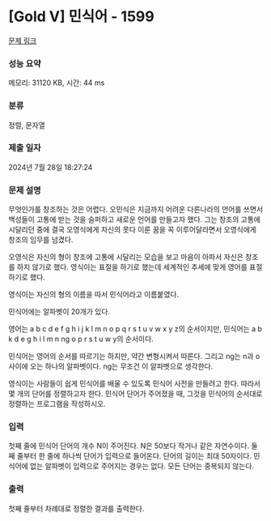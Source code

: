 # [Gold V] 민식어 - 1599 

[문제 링크](https://www.acmicpc.net/problem/1599) 

### 성능 요약

메모리: 31120 KB, 시간: 44 ms

### 분류

정렬, 문자열

### 제출 일자

2024년 7월 28일 18:27:24

### 문제 설명

<p>무엇인가를 창조하는 것은 어렵다. 오민식은 지금까지 어려운 다른나라의 언어를 쓰면서 백성들이 고통에 받는 것을 슬퍼하고 새로운 언어를 만들고자 했다. 그는 창조의 고통에 시달리던 중에 결국 오영식에게 자신의 못다 이룬 꿈을 꼭 이루어달라면서 오영식에게 창조의 임무를 넘겼다.</p>

<p>오영식은 자신의 형이 창조에 고통에 시달리는 모습을 보고 마음이 아파서 자신은 창조를 하지 않기로 했다. 영식이는 표절을 하기로 했는데 세계적인 추세에 맞게 영어를 표절하기로 했다.</p>

<p>영식이는 자신의 형의 이름을 따서 민식어라고 이름붙였다.</p>

<p>민식어에는 알파벳이 20개가 있다.</p>

<p>영어는 a b c d e f g h i j k l m n o p q r s t u v w x y z의 순서이지만, 민식어는 a b k d e g h i l m n ng o p r s t u w y의 순서이다.</p>

<p>민식어는 영어의 순서를 따르기는 하지만, 약간 변형시켜서 따른다. 그리고 ng는 n과 o사이에 오는 하나의 알파벳이다. ng는 무조건 이 알파벳으로 생각한다.</p>

<p>영식이는 사람들이 쉽게 민식어를 배울 수 있도록 민식어 사전을 만들려고 한다. 따라서 몇 개의 단어를 정렬하고자 한다. 민식어 단어가 주어졌을 때, 그것을 민식어의 순서대로 정렬하는 프로그램을 작성하시오.</p>

### 입력 

 <p>첫째 줄에 민식어 단어의 개수 N이 주어진다. N은 50보다 작거나 같은 자연수이다. 둘째 줄부터 한 줄에 하나씩 단어가 입력으로 들어온다. 단어의 길이는 최대 50자이다. 민식어에 없는 알파벳이 입력으로 주어지는 경우는 없다. 모든 단어는 중복되지 않는다.</p>

### 출력 

 <p>첫째 줄부터 차례대로 정렬한 결과를 출력한다.</p>

